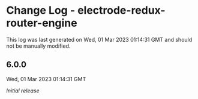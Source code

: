 # Change Log - electrode-redux-router-engine

This log was last generated on Wed, 01 Mar 2023 01:14:31 GMT and should not be manually modified.

## 6.0.0
Wed, 01 Mar 2023 01:14:31 GMT

_Initial release_

